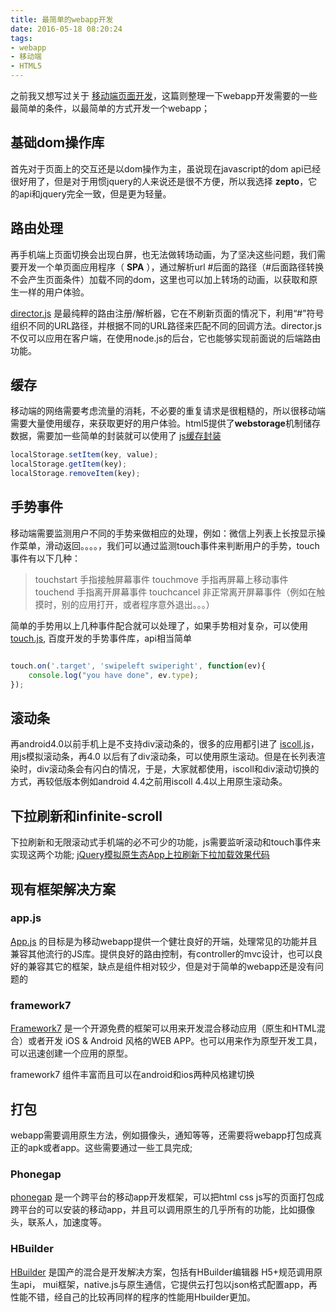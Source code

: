 ```yaml
---
title: 最简单的webapp开发
date: 2016-05-18 08:20:24
tags:
- webapp
- 移动端
- HTML5
---
```


之前我又想写过关于 [移动端页面开发](http://liuyy.coding.me/2016/05/14/webapp/webapp_mobile_page)，这篇则整理一下webapp开发需要的一些最简单的条件，以最简单的方式开发一个webapp；
<!--more-->

## 基础dom操作库

首先对于页面上的交互还是以dom操作为主，虽说现在javascript的dom api已经很好用了，但是对于用惯jquery的人来说还是很不方便，所以我选择 **zepto**，它的api和jquery完全一致，但是更为轻量。

## 路由处理

再手机端上页面切换会出现白屏，也无法做转场动画，为了坚决这些问题，我们需要开发一个单页面应用程序（ **SPA** ），通过解析url #后面的路径（#后面路径转换不会产生页面条件）加载不同的dom，这里也可以加上转场的动画，以获取和原生一样的用户体验。

[director.js](https://github.com/flatiron/director) 是最纯粹的路由注册/解析器，它在不刷新页面的情况下，利用“#”符号组织不同的URL路径，并根据不同的URL路径来匹配不同的回调方法。director.js不仅可以应用在客户端，在使用node.js的后台，它也能够实现前面说的后端路由功能。

## 缓存

移动端的网络需要考虑流量的消耗，不必要的重复请求是很粗糙的，所以很移动端需要大量使用缓存，来获取更好的用户体验。html5提供了**webstorage**机制储存数据，需要加一些简单的封装就可以使用了 [js缓存封装](http://liuyy.coding.me/2016/05/01/js%E7%BC%93%E5%AD%98%E5%B0%81%E8%A3%85/)

```javascript
localStorage.setItem(key, value);
localStorage.getItem(key);
localStorage.removeItem(key);
```

## 手势事件

移动端需要监测用户不同的手势来做相应的处理，例如：微信上列表上长按显示操作菜单，滑动返回。。。。，我们可以通过监测touch事件来判断用户的手势，touch事件有以下几种：

> touchstart     手指接触屏幕事件
> touchmove      手指再屏幕上移动事件
> touchend       手指离开屏幕事件
> touchcancel    非正常离开屏幕事件（例如在触摸时，别的应用打开，或者程序意外退出。。。）

简单的手势用以上几种事件配合就可以处理了，如果手势相对复杂，可以使用 [touch.js](http://touch.code.baidu.com/), 百度开发的手势事件库，api相当简单

```javascript

touch.on('.target', 'swipeleft swiperight', function(ev){
    console.log("you have done", ev.type);
});

```

## 滚动条

再android4.0以前手机上是不支持div滚动条的，很多的应用都引进了 [iscoll.js](http://cubiq.org/iscroll-5)，用js模拟滚动条，再4.0 以后有了div滚动条，可以使用原生滚动。但是在长列表渲染时，div滚动条会有闪白的情况，于是，大家就都使用，iscoll和div滚动切换的方式，再较低版本例如android 4.4之前用iscoll 4.4以上用原生滚动条。

## 下拉刷新和infinite-scroll

下拉刷新和无限滚动式手机端的必不可少的功能，js需要监听滚动和touch事件来实现这两个功能; [jQuery模拟原生态App上拉刷新下拉加载效果代码](http://justcoding.iteye.com/blog/2215557)


## 现有框架解决方案

### app.js

[App.js](http://www.peablog.com/project/appjs/) 的目标是为移动webapp提供一个健壮良好的开端，处理常见的功能并且兼容其他流行的JS库。提供良好的路由控制，有controller的mvc设计，也可以良好的兼容其它的框架，缺点是组件相对较少，但是对于简单的webapp还是没有问题的

### framework7

[Framework7](http://framework7.taobao.org/) 是一个开源免费的框架可以用来开发混合移动应用（原生和HTML混合）或者开发 iOS & Android 风格的WEB APP。也可以用来作为原型开发工具，可以迅速创建一个应用的原型。

framework7 组件丰富而且可以在android和ios两种风格建切换

## 打包

webapp需要调用原生方法，例如摄像头，通知等等，还需要将webapp打包成真正的apk或者app。这些需要通过一些工具完成;

### Phonegap

[phonegap](http://www.phonegap100.com/) 是一个跨平台的移动app开发框架，可以把html css js写的页面打包成跨平台的可以安装的移动app，并且可以调用原生的几乎所有的功能，比如摄像头，联系人，加速度等。

### HBuilder

[HBuilder](http://www.dcloud.io/) 是国产的混合是开发解决方案，包括有HBuilder编辑器 H5+规范调用原生api， mui框架，native.js与原生通信，它提供云打包以json格式配置app，再性能不错，经自己的比较再同样的程序的性能用Hbuilder更加。
